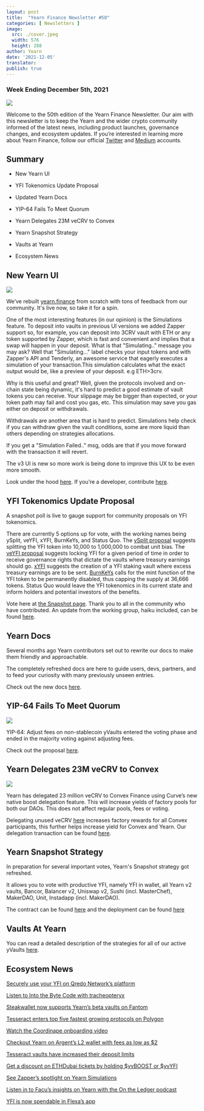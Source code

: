 ```yaml
---
layout: post
title:  "Yearn Finance Newsletter #50"
categories: [ Newsletters ]
image:
  src: ./cover.jpeg
  width: 576
  height: 288
author: Yearn
date: '2021-12-05'
translator:
publish: true
---
```



### Week Ending December 5th, 2021

![](/_posts/_newsletters/Yearn-Finance-Newsletter-50/cover.jpeg?w=880&h=440)

Welcome to the 50th edition of the Yearn Finance Newsletter. Our aim with this newsletter is to keep the Yearn and the wider crypto community informed of the latest news, including product launches, governance changes, and ecosystem updates. If you’re interested in learning more about Yearn Finance, follow our official [Twitter](https://twitter.com/iearnfinance) and [Medium](https://medium.com/iearn) accounts.

## Summary

-   New Yearn UI
    
-   YFI Tokenomics Update Proposal
    
-   Updated Yearn Docs
    
-   YIP-64 Fails To Meet Quorum
    
-   Yearn Delegates 23M veCRV to Convex
    
-   Yearn Snapshot Strategy

-   Vaults at Yearn

-   Ecosystem News

## New Yearn UI

![](/_posts/_newsletters/Yearn-Finance-Newsletter-50/image2.jpg?w=1024&h=1024)

We’ve rebuilt [yearn.finance](https://yearn.finance/) from scratch with tons of feedback from our community. It's live now, so take it for a spin. 

One of the most interesting features (in our opinion) is the Simulations feature. To deposit into vaults in previous UI versions we added Zapper support so, for example, you can deposit into 3CRV vault with ETH or any token supported by Zapper, which is fast and convenient and implies that a swap will happen in your deposit. What is that "Simulating.." message you may ask? Well that "Simulating..." label checks your input tokens and with Zapper's API and Tenderly, an awesome service that eagerly executes a simulation of your transaction.This simulation calculates what the exact output would be, like a preview of your deposit. e.g ETH>3crv. 

Why is this useful and great? Well, given the protocols involved and on-chain state being dynamic, it's hard to predict a good estimate of vault tokens you can receive. Your slippage may be bigger than expected, or your token path may fail and cost you gas, etc. This simulation may save you gas either on deposit or withdrawals.

Withdrawals are another area that is hard to predict. Simulations help check if you can withdraw given the vault conditions, some are more liquid than others depending on strategies allocations.

If you get a "Simulation Failed.." msg, odds are that if you move forward with the transaction it will revert.

The v3 UI is new so more work is being done to improve this UX to be even more smooth.

Look under the hood [here](https://medium.com/iearn/yearn-ui-v3-0-a194355bdb1f). If you’re a developer, contribute [here](https://github.com/yearn/yearn-finance-v3).

## YFI Tokenomics Update Proposal

A snapshot poll is live to gauge support for community proposals on YFI tokenomics.

There are currently 5 options up for vote, with the working names being ySplit, veYFI, xYFI, BurnKeYs, and Status Quo. The [ySplit proposal](https://docs.google.com/document/d/1dAWTkS_ZsXNy7mKKjOFUjILSlLsLz9KhGfLrwVu0GUg/edit) suggests splitting the YFI token into 10,000 to 1,000,000 to combat unit bias. The [veYFI proposal](https://docs.google.com/document/d/1hoi-IVccOB6iUJYzuApVbyjbQBx8-M0UuzZosb9wlWM/edit) suggests locking YFI for a given period of time in order to receive governance rights that dictate the vaults where treasury earnings should go. [xYFI](https://docs.google.com/document/d/1ev16BXu3bDC8zMSBvHmxMWIeD82ptZck6SJAO5frV5g/edit) suggests the creation of a YFI staking vault where excess treasury earnings are to be sent. [BurnKeYs](https://docs.google.com/document/d/1BqmRsfdfCIaCtNZULdhKqUJzpKdaHE1XOGQlVp2nuSc/edit) calls for the mint function of the YFI token to be permanently disabled, thus capping the supply at 36,666 tokens. Status Quo would leave the YFI tokenomics in its current state and inform holders and potential investors of the benefits.

Vote here at [the Snapshot page](https://yearn.snapshot.page/#/proposal/0x783cb3d57dd59b2827f6a42967375f06504cc947ebaa3c0e495c7b29ffd47aea). Thank you to all in the community who have contributed. An update from the working group, haiku included, can be found [here](https://docs.google.com/document/d/1-YEfXqXgTm-qzhPRUKs5allfX1XqYUOYwr_49FApnLU/edit).

## Yearn Docs

Several months ago Yearn contributors set out to rewrite our docs to make them friendly and approachable.

The completely refreshed docs are here to guide users, devs, partners, and to feed your curiosity with many previously unseen entries.

Check out the new docs [here](https://docs.yearn.finance/).

## YIP-64 Fails To Meet Quorum

![](/_posts/_newsletters/Yearn-Finance-Newsletter-50/image3.jpg?w=1100&h=759)

YIP-64: Adjust fees on non-stablecoin yVaults entered the voting phase and ended in the majority voting against adjusting fees.

Check out the proposal [here](https://snapshot.org/#/ybaby.eth/proposal/0xfe7296601d199b89a8aa53f95d6243ef935d736bea2f13109979d8d5098017d2).

## Yearn Delegates 23M veCRV to Convex

![](/_posts/_newsletters/Yearn-Finance-Newsletter-50/image4.jpg?w=873&h=615)

Yearn has delegated 23 million veCRV to Convex Finance using Curve’s new native boost delegation feature. This will increase yields of factory pools for both our DAOs. This does not affect regular pools, fees or voting.

Delegating unused veCRV [here](https://convex-boost-delegation.vercel.app/) increases factory rewards for all Convex participants, this further helps increase yield for Convex and Yearn. Our delegation transaction can be found [here](https://etherscan.io/tx/0x4734c879b23c678cb97ba90591e16a14f1f7a2e0a7d71bfa67d2e7bb5d718e5f).

## Yearn Snapshot Strategy

In preparation for several important votes, Yearn's Snapshot strategy got refreshed.

It allows you to vote with productive YFI, namely YFI in wallet, all Yearn v2 vaults, Bancor, Balancer v2, Uniswap v2, Sushi (incl. MasterChef), MakerDAO, Unit, Instadapp (incl. MakerDAO).

The contract can be found [here](https://github.com/yearn/snapshot-strategy) and the deployment can be found [here](https://etherscan.io/address/0xA79e803FffE9DA37477ddaFD7C6F3dbDCa1C566C#code)

## Vaults At Yearn

You can read a detailed description of the strategies for all of our active yVaults [here](https://medium.com/yearn-state-of-the-vaults/the-vaults-at-yearn-9237905ffed3).

## Ecosystem News

[Securely use your YFI on Qredo Network’s platform](https://twitter.com/QredoNetwork/status/1461031928564436994)

[Listen to Into the Byte Code with tracheopteryx](https://twitter.com/benmercerdev/status/1464347991674863626?s=21)

[Steakwallet now supports Yearn’s beta vaults on Fantom](https://twitter.com/steakwallet/status/1463623834389602311?s=21)

[Tesseract enters top five fastest growing protocols on Polygon](https://twitter.com/marketducky/status/1461734313636945926?s=21)

[Watch the Coordinape onboarding video](https://twitter.com/coordinape/status/1460591450413015043?s=21)

[Checkout Yearn on Argent’s L2 wallet with fees as low as $2](https://twitter.com/argentHQ/status/1468934923264401419)

[Tesseract vaults have increased their deposit limits](https://twitter.com/tesseract_fi/status/1468217220966801413)

[Get a discount on ETHDubai tickets by holding $yvBOOST or $yvYFI](https://twitter.com/ETHDubaiConf/status/1467068791456923648)

[See Zapper’s spotlight on Yearn Simulations](https://twitter.com/zapper_fi/status/1466447565302517765)

[Listen in to Facu’s insights on Yearn with the On the Ledger podcast](https://twitter.com/Ledger/status/1465678701635506185)

[YFI is now spendable in Flexa’s app](https://twitter.com/FlexaHQ/status/1469092114038415364)
